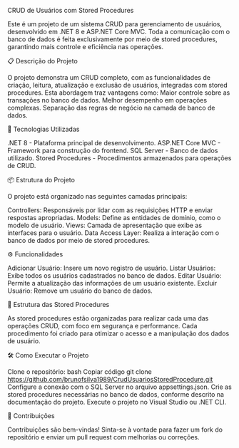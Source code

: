 CRUD de Usuários com Stored Procedures

Este é um projeto de um sistema CRUD para gerenciamento de usuários, desenvolvido em .NET 8 e ASP.NET Core MVC. Toda a comunicação com o banco de dados é feita exclusivamente por meio de stored procedures, garantindo mais controle e eficiência nas operações.

📋 Descrição do Projeto

O projeto demonstra um CRUD completo, com as funcionalidades de criação, leitura, atualização e exclusão de usuários, integradas com stored procedures. Esta abordagem traz vantagens como:
Maior controle sobre as transações no banco de dados.
Melhor desempenho em operações complexas.
Separação das regras de negócio na camada de banco de dados.

🚀 Tecnologias Utilizadas

.NET 8 - Plataforma principal de desenvolvimento.
ASP.NET Core MVC - Framework para construção do frontend.
SQL Server - Banco de dados utilizado.
Stored Procedures - Procedimentos armazenados para operações de CRUD.

📦 Estrutura do Projeto

O projeto está organizado nas seguintes camadas principais:

Controllers: Responsáveis por lidar com as requisições HTTP e enviar respostas apropriadas.
Models: Define as entidades de domínio, como o modelo de usuário.
Views: Camada de apresentação que exibe as interfaces para o usuário.
Data Access Layer: Realiza a interação com o banco de dados por meio de stored procedures.

⚙️ Funcionalidades

Adicionar Usuário: Insere um novo registro de usuário.
Listar Usuários: Exibe todos os usuários cadastrados no banco de dados.
Editar Usuário: Permite a atualização das informações de um usuário existente.
Excluir Usuário: Remove um usuário do banco de dados.

📂 Estrutura das Stored Procedures

As stored procedures estão organizadas para realizar cada uma das operações CRUD, com foco em segurança e performance. Cada procedimento foi criado para otimizar o acesso e a manipulação dos dados de usuário.

🛠️ Como Executar o Projeto

Clone o repositório:
bash
Copiar código
git clone https://github.com/brunofsilva1989/CrudUsuariosStoredProcedure.git
Configure a conexão com o SQL Server no arquivo appsettings.json.
Crie as stored procedures necessárias no banco de dados, conforme descrito na documentação do projeto.
Execute o projeto no Visual Studio ou .NET CLI.

🤝 Contribuições

Contribuições são bem-vindas! Sinta-se à vontade para fazer um fork do repositório e enviar um pull request com melhorias ou correções.
